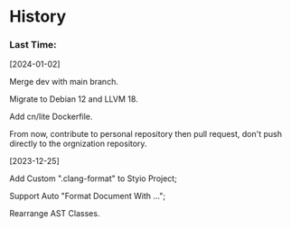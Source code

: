 # History

### Last Time:

\[2024-01-02]

Merge dev with main branch.

Migrate to Debian 12 and LLVM 18.

Add cn/lite Dockerfile.

From now, contribute to personal repository then pull request, don't push directly to the orgnization repository.



\[2023-12-25]

Add Custom ".clang-format" to Styio Project;

Support Auto "Format Document With ...";

Rearrange AST Classes.

